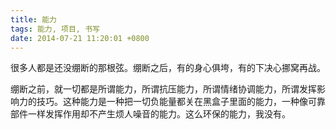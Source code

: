 ```yaml
---
title: 能力
tags: 能力, 项目, 书写
date: 2014-07-21 11:20:01 +0800
---
```



很多人都是还没绷断的那根弦。绷断之后，有的身心俱垮，有的下决心挪窝再战。

绷断之前，就一切都是所谓能力，所谓抗压能力，所谓情绪协调能力，所谓发挥影响力的技巧。这种能力是一种把一切负能量都关在黑盒子里面的能力，一种像可靠部件一样发挥作用却不产生烦人噪音的能力。这么环保的能力，我没有。

